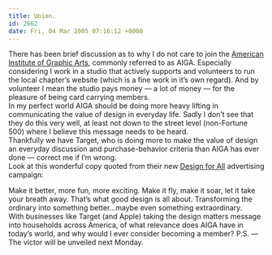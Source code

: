 ```yaml
---
title: Union.
id: 2662
date: Fri, 04 Mar 2005 07:16:12 +0000
---
```


There has been brief discussion as to why I do not care to join the [American Institute of Graphic Arts](http://www.aiga.org/), commonly referred to as <span class="caps">AIGA</span>. Especially considering I work in a studio that actively supports and volunteers to run the local chapter’s website (which is a fine work in it’s own regard). And by volunteer I mean the studio pays money — a lot of money — for the pleasure of being card carrying members.  
 In my perfect world <span class="caps">AIGA</span> should be doing more heavy lifting in communicating the value of design in everyday life. Sadly I don’t see that they do this very well, at least not down to the street level (non-Fortune 500) where I believe this message needs to be heard.  
 Thankfully we have Target, who is doing more to make the value of design an everyday discussion and purchase-behavior criteria than <span class="caps">AIGA</span> has ever done — correct me if I’m wrong.  
 Look at this wonderful copy quoted from their new [Design for All](http://target.com/designforall/home.jhtml) advertising campaign:

<div class="quote">Make it better, more fun, more exciting. Make it fly, make it soar, let it take your breath away. That’s what good design is all about. Transforming the ordinary into something better…maybe even something extraordinary.</div>With businesses like Target (and Apple) taking the design matters message into households across America, of what relevance does AIGA have in today’s world, and why would I ever consider becoming a member?  
<span class="caps">P.S.</span> — The victor will be unveiled next Monday.


